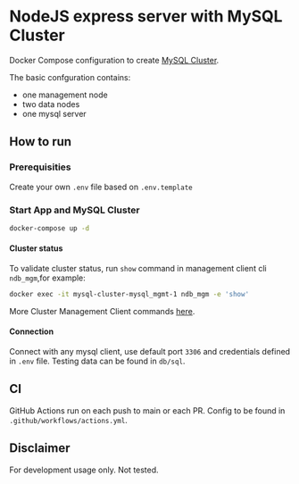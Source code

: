 # NodeJS express server with MySQL Cluster
 Docker Compose configuration to create [MySQL Cluster](https://hub.docker.com/r/mysql/mysql-cluster). 
 
 The basic confguration contains:
 * one management node
 * two data nodes
 * one mysql server

## How to run
### Prerequisities
Create your own `.env` file based on `.env.template`
### Start App and MySQL Cluster
```bash
docker-compose up -d
```

#### Cluster status
To validate cluster status, run `show` command in  management client cli `ndb_mgm`,for example:
```bash
docker exec -it mysql-cluster-mysql_mgmt-1 ndb_mgm -e 'show'
```
More Cluster Management Client commands [here](https://dev.mysql.com/doc/refman/8.0/en/mysql-cluster-mgm-client-commands.html).

#### Connection
Connect with any mysql client, use default port `3306` and credentials defined in `.env` file.
Testing data can be found in `db/sql`.

## CI
GitHub Actions run on each push to main or each PR. 
Config to be found in `.github/workflows/actions.yml`.

## Disclaimer
For development usage only. Not tested.